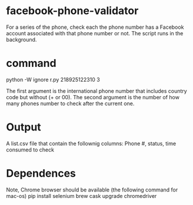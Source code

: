 # facebook-phone-validator
For a series of the phone, check each the phone number has a Facebook account associated with that phone number or not. The script runs in the background.

# command
python -W ignore r.py 218925122310 3

The first argument is the international phone number that includes country code but without (+ or 00).
The second argument is the number of how many phones number to check after the current one.

# Output
A list.csv file that contain the follownig columns:
Phone #, status, time consumed to check

# Dependences 
Note, Chrome browser should be available (the following command for mac-os)
pip install selenium
brew cask upgrade chromedriver
